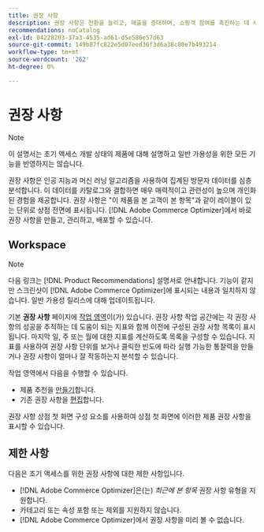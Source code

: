 ```yaml
---
title: 권장 사항
description: 권장 사항은 전환을 늘리고, 매출을 증대하며, 쇼핑객 참여를 촉진하는 데 사용할 수 있는 강력한 마케팅 도구입니다.
recommendations: noCatalog
exl-id: 04228203-37a3-4535-ad61-d5e586e57d63
source-git-commit: 149b87fc822e5d07eed36f3d6a38c80e7b493214
workflow-type: tm+mt
source-wordcount: '262'
ht-degree: 0%

---
```


# 권장 사항

>[!NOTE]
>
>이 설명서는 초기 액세스 개발 상태의 제품에 대해 설명하고 일반 가용성을 위한 모든 기능을 반영하지는 않습니다.

권장 사항은 인공 지능과 머신 러닝 알고리즘을 사용하여 집계된 방문자 데이터를 심층 분석합니다. 이 데이터를 카탈로그와 결합하면 매우 매력적이고 관련성이 높으며 개인화된 경험을 제공합니다. 권장 사항은 &quot;이 제품을 본 고객이 본 항목&quot;과 같이 레이블이 있는 단위로 상점 전면에 표시됩니다. [!DNL Adobe Commerce Optimizer]에서 바로 권장 사항을 만들고, 관리하고, 배포할 수 있습니다.

## Workspace

>[!NOTE]
>
>다음 링크는 [!DNL Product Recommendations] 설명서로 안내합니다. 기능이 같지만 스크린샷이 [!DNL Adobe Commerce Optimizer]에 표시되는 내용과 일치하지 않습니다. 일반 가용성 릴리스에 대해 업데이트됩니다.

기본 **권장 사항** 페이지에 [작업 영역](../../product-recommendations/workspace.md)이(가) 있습니다. 권장 사항 작업 공간에는 각 권장 사항의 성공을 추적하는 데 도움이 되는 지표와 함께 이전에 구성된 권장 사항 목록이 표시됩니다. 마지막 일, 주 또는 월에 대한 지표를 계산하도록 목록을 구성할 수 있습니다. 지표를 사용하여 권장 사항 단위를 보거나 클릭한 빈도에 따라 실행 가능한 통찰력을 만들거나 권장 사항이 얼마나 잘 작동하는지 분석할 수 있습니다.

작업 영역에서 다음을 수행할 수 있습니다.

- 제품 추천을 [만들기](../../product-recommendations/create.md)합니다.
- 기존 권장 사항을 [편집](../../product-recommendations/edit.md)합니다.

권장 사항 상점 첫 화면 구성 요소를 사용하여 상점 첫 화면에 이러한 제품 권장 사항을 표시할 수 있습니다.

## 제한 사항

다음은 조기 액세스를 위한 권장 사항에 대한 제한 사항입니다.

- [!DNL Adobe Commerce Optimizer]은(는) _최근에 본 항목_ 권장 사항 유형을 지원합니다.
- 카테고리 또는 속성 포함 또는 제외를 지원하지 않습니다.
- [!DNL Adobe Commerce Optimizer]에서 권장 사항을 미리 볼 수 없습니다.
